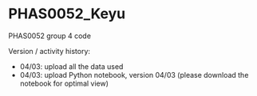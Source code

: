 # PHAS0052_Keyu
PHAS0052 group 4 code

Version / activity history:
- 04/03: upload all the data used
- 04/03: upload Python notebook, version 04/03 (please download the notebook for optimal view)
